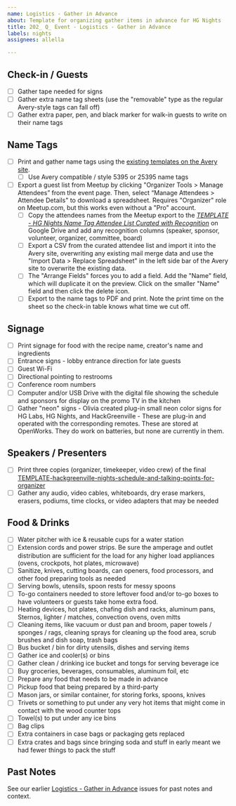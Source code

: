 ```yaml
---
name: Logistics - Gather in Advance
about: Template for organizing gather items in advance for HG Nights
title: 202_ Q_ Event - Logistics - Gather in Advance
labels: nights
assignees: allella

---
```


## Check-in / Guests
- [ ] Gather tape needed for signs
- [ ] Gather extra name tag sheets (use the "removable" type as the regular Avery-style tags can fall off)
- [ ] Gather extra paper, pen, and black marker for walk-in guests to write on their name tags

## Name Tags
- [ ] Print and gather name tags using the [existing templates on the Avery site](https://www.avery.com/myaccount/projects).
  - [ ] Use Avery compatible / style 5395 or 25395 name tags
- [ ] Export a guest list from Meetup by clicking "Organizer Tools > Manage Attendees” from the event page. Then, select “Manage Attendees > Attendee Details" to download a spreadsheet. Requires "Organizer" role on Meetup.com, but this works even without a "Pro" account.  
  - [ ] Copy the attendees names from the Meetup export to the [_TEMPLATE - HG Nights Name Tag Attendee List Curated with Recognition_](https://docs.google.com/spreadsheets/d/14N1BP9ien56pc9Q3LjxuNqPUEQj08zWKnB38GR7vyLc/edit?gid=0#gid=0) on Google Drive and add any recognition columns (speaker, sponsor, volunteer, organizer, committee, board)
  - [ ] Export a CSV from the curated attendee list and import it into the Avery site, overwriting any existing mail merge data and use the "Import Data > Replace Spreadsheet" in the left side bar of the Avery site to overwrite the existing data.
  - [ ] The "Arrange Fields" forces you to add a field. Add the "Name" field, which will duplicate it on the preview.  Click on the smaller "Name" field and then click the delete icon.
  - [ ] Export to the name tags to PDF and print. Note the print time on the sheet so the check-in table knows what time we cut off.

## Signage
  - [ ] Print signage for food with the recipe name, creator's name and ingredients
  - [ ] Entrance signs - lobby entrance direction for late guests
  - [ ] Guest Wi-Fi
  - [ ] Directional pointing to restrooms
  - [ ] Conference room numbers
  - [ ] Computer and/or USB Drive with the digital file showing the schedule and sponsors for display on the promo TV in the kitchen
  - [ ] Gather "neon" signs - Olivia created plug-in small neon color signs for HG Labs, HG Nights, and HackGreenville - These are plug-in and operated with the corresponding remotes. These are stored at OpenWorks. They do work on batteries, but none are currently in them.

## Speakers / Presenters
- [ ] Print three copies (organizer, timekeeper, video crew) of the final [TEMPLATE-hackgreenville-nights-schedule-and-talking-points-for-organizer](https://docs.google.com/document/d/1m8uEepEqRVLBF-wuD_tkLjXNyFA4WHK_5apciJEXfwM/edit?tab=t.0)
- [ ] Gather any audio, video cables, whiteboards, dry erase markers, erasers, podiums, time clocks, or video adapters that may be needed

## Food & Drinks
- [ ] Water pitcher with ice & reusable cups for a water station
- [ ] Extension cords and power strips. Be sure the amperage and outlet distribution are sufficient for the load for any higher load appliances (ovens, crockpots, hot plates, microwave)
- [ ] Sanitize, knives, cutting boards, can openers, food processors, and other food preparing tools as needed
- [ ] Serving bowls, utensils, spoon rests for messy spoons 
- [ ] To-go containers needed to store leftover food and/or to-go boxes to have volunteers or guests take home extra food. 
- [ ] Heating devices, hot plates, chafing dish and racks, aluminum pans, Sternos, lighter / matches, convection ovens, oven mitts
- [ ] Cleaning items, like vacuum or dust pan and broom, paper towels / sponges / rags, cleaning sprays for cleaning up the food area, scrub brushes and dish soap, trash bags
- [ ] Bus bucket / bin for dirty utensils, dishes and serving items 
- [ ] Gather ice and cooler(s) or bins
- [ ] Gather clean / drinking ice bucket and tongs for serving beverage ice 
- [ ] Buy groceries, beverages, consumables, aluminum foil, etc
- [ ] Prepare any food that needs to be made in advance
- [ ] Pickup food that being prepared by a third-party
- [ ] Mason jars, or similar container, for storing forks, spoons, knives
- [ ] Trivets or something to put under any very hot items that might come in contact with the wood counter tops
- [ ] Towel(s) to put under any ice bins
- [ ] Bag clips
- [ ] Extra containers in case bags or packaging gets replaced
- [ ] Extra crates and bags since bringing soda and stuff in early meant we had fewer things to pack the stuff

## Past Notes
See our earlier [Logistics - Gather in Advance](https://github.com/hackgvl/nights/issues?q=gather+in%3Atitle+is%3Aissue) issues for past notes and context.
